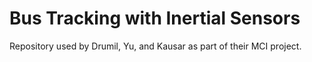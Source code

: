 # Bus Tracking with Inertial Sensors

Repository used by Drumil, Yu, and Kausar as part of their MCI project.
